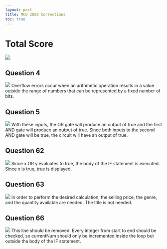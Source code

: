 ```yaml
---
layout: post
title: MCQ 2020 Corrections
toc: true
---
```


# Total Score
![](https://user-images.githubusercontent.com/111609656/235421280-642e41ef-42ab-4dd5-9f73-4c8955516fda.png)

## Question 4
![](https://user-images.githubusercontent.com/111609656/235595375-03c69114-2552-4fcb-8428-936bb014d19f.png)
Overflow errors occur when an arithmetic operation results in a value outside the range of numbers that can be represented by a fixed number of bits.

## Question 5
![](https://user-images.githubusercontent.com/111609656/235595804-b0c74f88-8e6a-4bbb-a92b-e62415757683.png)
With these inputs, the OR gate will produce an output of true and the first AND gate will produce an output of true. Since both inputs to the second AND gate will be true, the circuit will have an output of true.

## Question 62
![](https://user-images.githubusercontent.com/111609656/235598212-91e6093c-9565-46ec-ba86-cf1526938c3f.png)
Since x OR y evaluates to true, the body of the IF statement is executed. Since x is true, true is displayed.

## Question 63
![](https://user-images.githubusercontent.com/111609656/235596423-b62314ee-ff77-4f12-af29-709ce3c6f65c.png)
In order to perform the desired calculation, the selling price, the genre, and the quantity available are needed. The title is not needed.

## Question 66
![](https://user-images.githubusercontent.com/111609656/235596567-43c4a622-1c61-4cfe-b778-0218b62d7ece.png)
This line should be removed. Every integer from start to end should be checked, so currentNum should only be incremented inside the loop but outside the body of the IF statement.